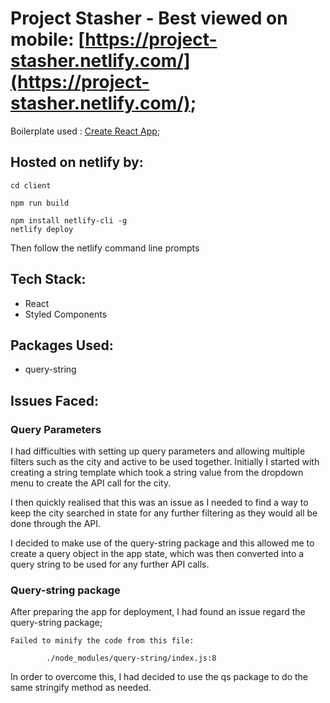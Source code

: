 # Project Stasher - Best viewed on mobile: [https://project-stasher.netlify.com/](https://project-stasher.netlify.com/);

Boilerplate used : [Create React App](https://github.com/facebook/create-react-app);

## Hosted on netlify by:

```
cd client

npm run build

npm install netlify-cli -g
netlify deploy
```

Then follow the netlify command line prompts

## Tech Stack:

- React
- Styled Components

## Packages Used:

- query-string

## Issues Faced:

### Query Parameters

I had difficulties with setting up query parameters and allowing multiple filters such as the city and active to be used together. Initially I started with creating a string template which took a string value from the dropdown menu to create the API call for the city.

I then quickly realised that this was an issue as I needed to find a way to keep the city searched in state for any further filtering as they would all be done through the API.

I decided to make use of the query-string package and this allowed me to create a query object in the app state, which was then converted into a query string to be used for any further API calls.

### Query-string package

After preparing the app for deployment, I had found an issue regard the query-string package;

```
Failed to minify the code from this file:

        ./node_modules/query-string/index.js:8
```

In order to overcome this, I had decided to use the qs package to do the same stringify method as needed.

